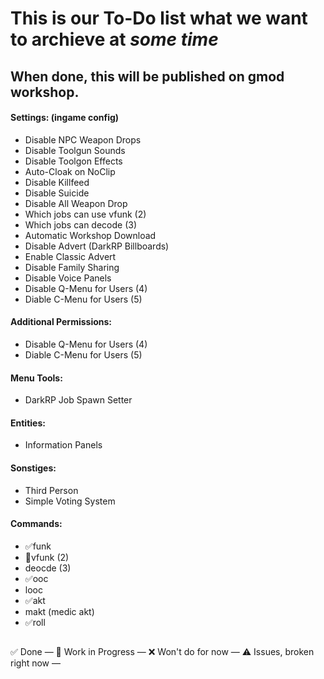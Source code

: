 # This is our To-Do list what we want to archieve at *some time*

## When done, this will be published on gmod workshop.

#### Settings: (ingame config)
- Disable NPC Weapon Drops
- Disable Toolgun Sounds
- Disable Toolgon Effects
- Auto-Cloak on NoClip
- Disable Killfeed
- Disable Suicide
- Disable All Weapon Drop
- Which jobs can use vfunk (2)
- Which jobs can decode (3)
- Automatic Workshop Download
- Disable Advert (DarkRP Billboards)
- Enable Classic Advert
- Disable Family Sharing
- Disable Voice Panels
- Disable Q-Menu for Users (4)
- Diable C-Menu for Users (5)

#### Additional Permissions:
- Disable Q-Menu for Users (4)
- Diable C-Menu for Users (5)

#### Menu Tools:
- DarkRP Job Spawn Setter

#### Entities:
- Information Panels

#### Sonstiges:
- Third Person
- Simple Voting System

#### Commands:
- ✅funk
- 🔄vfunk (2)
- deocde (3)
- ✅ooc
- looc
- ✅akt
- makt (medic akt)
- ✅roll


##
✅ Done —
🔄 Work in Progress —
❌ Won't do for now —
⚠️ Issues, broken right now —
